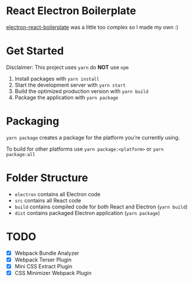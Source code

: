 # React Electron Boilerplate

[electron-react-boilerplate](https://github.com/electron-react-boilerplate/electron-react-boilerplate) was a little too complex so I made my own :)

# Get Started

Disclaimer: This project uses `yarn` do **NOT** use `npm`

1. Install packages with `yarn install`
2. Start the development server with `yarn start`
3. Build the optimized production version with `yarn build`
4. Package the application with `yarn package`

# Packaging

`yarn package` creates a package for the platform you're currently using.

To build for other platforms use `yarn package:<platform>` or `yarn package:all`

# Folder Structure

- `electron` contains all Electron code
- `src` contains all React code
- `build` contains compiled code for both React and Electron (`yarn build`)
- `dist` contains packaged Electron application (`yarn package`)

# TODO

- [x] Webpack Bundle Analyzer
- [x] Webpack Terser Plugin
- [x] Mini CSS Extract Plugin
- [x] CSS Minimizer Webpack Plugin
